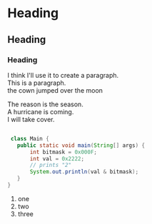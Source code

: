  # Heading
 
 ## Heading
 
 ### Heading
 
 
 I think I'll use it to create a paragraph.  
 This is a paragraph.    
 the cown jumped over the moon  
 
 
 The reason is the season.  
 A hurricane is coming.  
 I will take cover.  
 
 ``` Java
 
  class Main {
    public static void main(String[] args) {
        int bitmask = 0x000F;
        int val = 0x2222;
        // prints "2"
        System.out.println(val & bitmask);
    }
}
 
``` 
 
 1. one
 2. two
 3. three
